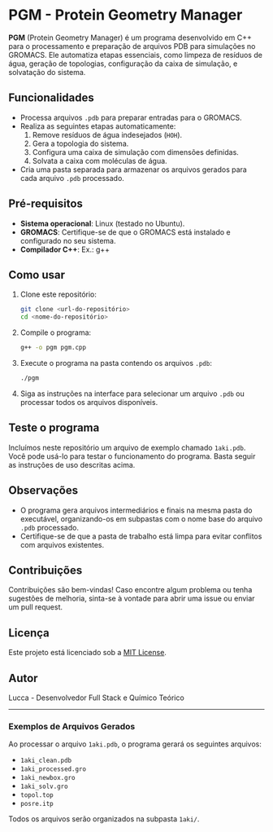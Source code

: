 # PGM - Protein Geometry Manager

**PGM** (Protein Geometry Manager) é um programa desenvolvido em C++ para o processamento e preparação de arquivos PDB para simulações no GROMACS. Ele automatiza etapas essenciais, como limpeza de resíduos de água, geração de topologias, configuração da caixa de simulação, e solvatação do sistema.

## Funcionalidades
- Processa arquivos `.pdb` para preparar entradas para o GROMACS.
- Realiza as seguintes etapas automaticamente:
  1. Remove resíduos de água indesejados (`HOH`).
  2. Gera a topologia do sistema.
  3. Configura uma caixa de simulação com dimensões definidas.
  4. Solvata a caixa com moléculas de água.
- Cria uma pasta separada para armazenar os arquivos gerados para cada arquivo `.pdb` processado.

## Pré-requisitos
- **Sistema operacional**: Linux (testado no Ubuntu).
- **GROMACS**: Certifique-se de que o GROMACS está instalado e configurado no seu sistema.
- **Compilador C++**: Ex.: g++

## Como usar
1. Clone este repositório:
   ```bash
   git clone <url-do-repositório>
   cd <nome-do-repositório>
   ```
2. Compile o programa:
   ```bash
   g++ -o pgm pgm.cpp
   ```
3. Execute o programa na pasta contendo os arquivos `.pdb`:
   ```bash
   ./pgm
   ```
4. Siga as instruções na interface para selecionar um arquivo `.pdb` ou processar todos os arquivos disponíveis.

## Teste o programa
Incluímos neste repositório um arquivo de exemplo chamado `1aki.pdb`. Você pode usá-lo para testar o funcionamento do programa. Basta seguir as instruções de uso descritas acima.

## Observações
- O programa gera arquivos intermediários e finais na mesma pasta do executável, organizando-os em subpastas com o nome base do arquivo `.pdb` processado.
- Certifique-se de que a pasta de trabalho está limpa para evitar conflitos com arquivos existentes.

## Contribuições
Contribuições são bem-vindas! Caso encontre algum problema ou tenha sugestões de melhoria, sinta-se à vontade para abrir uma issue ou enviar um pull request.

## Licença
Este projeto está licenciado sob a [MIT License](LICENSE).

## Autor
Lucca - Desenvolvedor Full Stack e Químico Teórico

---

### Exemplos de Arquivos Gerados
Ao processar o arquivo `1aki.pdb`, o programa gerará os seguintes arquivos:
- `1aki_clean.pdb`
- `1aki_processed.gro`
- `1aki_newbox.gro`
- `1aki_solv.gro`
- `topol.top`
- `posre.itp`

Todos os arquivos serão organizados na subpasta `1aki/`.

